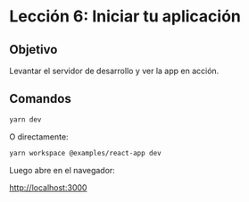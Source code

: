 # Lección 6: Iniciar tu aplicación

## Objetivo
Levantar el servidor de desarrollo y ver la app en acción.

## Comandos

```bash
yarn dev
```

O directamente:

```bash
yarn workspace @examples/react-app dev
```

Luego abre en el navegador:

[http://localhost:3000](http://localhost:3000) 